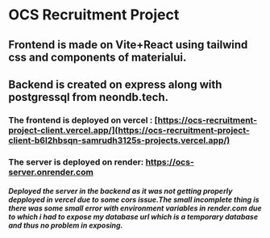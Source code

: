 # OCS Recruitment Project

## Frontend is made on Vite+React using tailwind css and components of materialui.
## Backend is created on express along with postgressql from neondb.tech.

### The frontend is deployed on vercel : [https://ocs-recruitment-project-client.vercel.app/](https://ocs-recruitment-project-client-b6l2hbsqn-samrudh3125s-projects.vercel.app/)
### The server is deployed on render: https://ocs-server.onrender.com

##### Deployed the server in the backend as it was not getting properly depployed in vercel due to some cors issue.The small incomplete thing is there was some small error with environment variables in render.com due to which i had to expose my database url which is a temporary database and thus no problem in exposing. 
